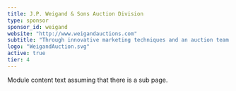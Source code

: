 ```yaml
---
title: J.P. Weigand & Sons Auction Division
type: sponsor
sponsor_id: weigand
website: "http://www.weigandauctions.com"
subtitle: "Through innovative marketing techniques and an auction team with over 125 years of auction experience, Weigand has obtained proven results which have placed our firm on the leading edge of the auction industry."
logo: "WeigandAuction.svg"
active: true
tier: 4
---
```

Module content text assuming that there is a sub page.